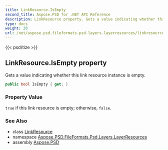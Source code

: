 ```yaml
---
title: LinkResource.IsEmpty
second_title: Aspose.PSD for .NET API Reference
description: LinkResource property. Gets a value indicating whether this link resource instance is empty
type: docs
weight: 20
url: /net/aspose.psd.fileformats.psd.layers.layerresources/linkresource/isempty/
---
```

{{< psd/tize >}}
## LinkResource.IsEmpty property

Gets a value indicating whether this link resource instance is empty.

```csharp
public bool IsEmpty { get; }
```

### Property Value

`true` if this link resource is empty; otherwise, `false`.

### See Also

* class [LinkResource](../)
* namespace [Aspose.PSD.FileFormats.Psd.Layers.LayerResources](../../linkresource/)
* assembly [Aspose.PSD](../../../)


